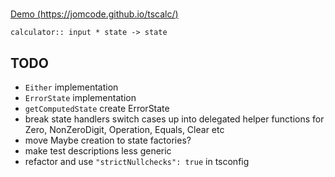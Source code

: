 #
[Demo (https://jomcode.github.io/tscalc/)](https://jomcode.github.io/tscalc/)

`calculator:: input * state -> state`

## TODO
- `Either` implementation
- `ErrorState` implementation
- `getComputedState` create ErrorState
- break state handlers switch cases up into delegated helper functions for
Zero, NonZeroDigit, Operation, Equals, Clear etc
- move Maybe creation to state factories?
- make test descriptions less generic
- refactor and use `"strictNullchecks": true` in tsconfig

